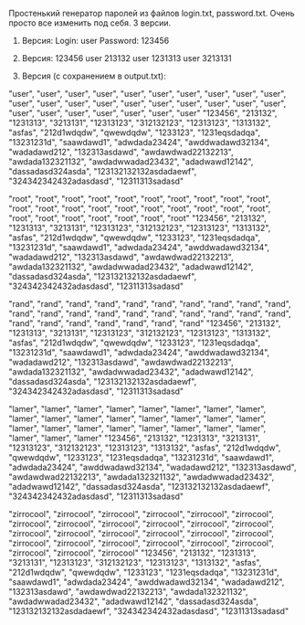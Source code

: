 Простенький генератор паролей из файлов login.txt, password.txt. Очень просто все изменить под себя. 3 версии.
1. Версия: Login: user Password: 123456
2. Версия: 
123456
user
213132
user
1231313
user
3213131


3. Версия (с сохранением в output.txt):


"user", "user", "user", "user", "user", "user", "user", "user", "user", "user", "user", "user", "user", "user", "user", "user", "user", "user", "user", "user", "user", "user", "user", "user", "user", "user", "user"
"123456", "213132", "1231313", "3213131", "12313123", "312132123", "12313123", "1313132", "asfas", "212d1wdqdw", "qwewdqdw", "1233123", "1231eqsdadqa", "13231231d", "saawdawd1", "adwdada23424", "awddwadawd32134", "wadadawd212", "132313asdawd", "awdawdwad22132213", "awdada132321132", "awdadwwadad23432", "adadwawd12142", "dassadasd324asda", "123132132132asdadaewf", "324342342432adasdasd", "12311313sadasd"

"root", "root", "root", "root", "root", "root", "root", "root", "root", "root", "root", "root", "root", "root", "root", "root", "root", "root", "root", "root", "root", "root", "root", "root", "root", "root", "root"
"123456", "213132", "1231313", "3213131", "12313123", "312132123", "12313123", "1313132", "asfas", "212d1wdqdw", "qwewdqdw", "1233123", "1231eqsdadqa", "13231231d", "saawdawd1", "adwdada23424", "awddwadawd32134", "wadadawd212", "132313asdawd", "awdawdwad22132213", "awdada132321132", "awdadwwadad23432", "adadwawd12142", "dassadasd324asda", "123132132132asdadaewf", "324342342432adasdasd", "12311313sadasd"

"rand", "rand", "rand", "rand", "rand", "rand", "rand", "rand", "rand", "rand", "rand", "rand", "rand", "rand", "rand", "rand", "rand", "rand", "rand", "rand", "rand", "rand", "rand", "rand", "rand", "rand", "rand"
"123456", "213132", "1231313", "3213131", "12313123", "312132123", "12313123", "1313132", "asfas", "212d1wdqdw", "qwewdqdw", "1233123", "1231eqsdadqa", "13231231d", "saawdawd1", "adwdada23424", "awddwadawd32134", "wadadawd212", "132313asdawd", "awdawdwad22132213", "awdada132321132", "awdadwwadad23432", "adadwawd12142", "dassadasd324asda", "123132132132asdadaewf", "324342342432adasdasd", "12311313sadasd"

"lamer", "lamer", "lamer", "lamer", "lamer", "lamer", "lamer", "lamer", "lamer", "lamer", "lamer", "lamer", "lamer", "lamer", "lamer", "lamer", "lamer", "lamer", "lamer", "lamer", "lamer", "lamer", "lamer", "lamer", "lamer", "lamer", "lamer"
"123456", "213132", "1231313", "3213131", "12313123", "312132123", "12313123", "1313132", "asfas", "212d1wdqdw", "qwewdqdw", "1233123", "1231eqsdadqa", "13231231d", "saawdawd1", "adwdada23424", "awddwadawd32134", "wadadawd212", "132313asdawd", "awdawdwad22132213", "awdada132321132", "awdadwwadad23432", "adadwawd12142", "dassadasd324asda", "123132132132asdadaewf", "324342342432adasdasd", "12311313sadasd"

"zirrocool", "zirrocool", "zirrocool", "zirrocool", "zirrocool", "zirrocool", "zirrocool", "zirrocool", "zirrocool", "zirrocool", "zirrocool", "zirrocool", "zirrocool", "zirrocool", "zirrocool", "zirrocool", "zirrocool", "zirrocool", "zirrocool", "zirrocool", "zirrocool", "zirrocool", "zirrocool", "zirrocool", "zirrocool", "zirrocool", "zirrocool"
"123456", "213132", "1231313", "3213131", "12313123", "312132123", "12313123", "1313132", "asfas", "212d1wdqdw", "qwewdqdw", "1233123", "1231eqsdadqa", "13231231d", "saawdawd1", "adwdada23424", "awddwadawd32134", "wadadawd212", "132313asdawd", "awdawdwad22132213", "awdada132321132", "awdadwwadad23432", "adadwawd12142", "dassadasd324asda", "123132132132asdadaewf", "324342342432adasdasd", "12311313sadasd"


   
